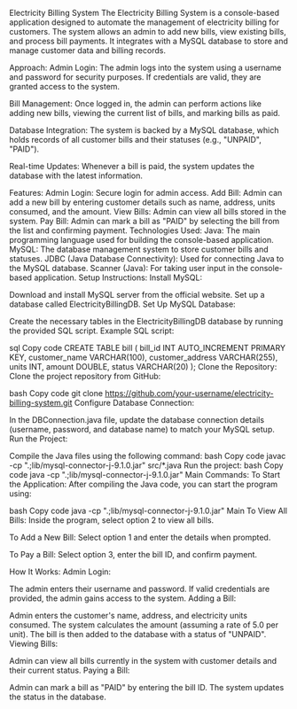 Electricity Billing System
The Electricity Billing System is a console-based application designed to automate the management of electricity billing for customers. The system allows an admin to add new bills, view existing bills, and process bill payments. It integrates with a MySQL database to store and manage customer data and billing records.

Approach:
Admin Login: The admin logs into the system using a username and password for security purposes. If credentials are valid, they are granted access to the system.

Bill Management: Once logged in, the admin can perform actions like adding new bills, viewing the current list of bills, and marking bills as paid.

Database Integration: The system is backed by a MySQL database, which holds records of all customer bills and their statuses (e.g., "UNPAID", "PAID").

Real-time Updates: Whenever a bill is paid, the system updates the database with the latest information.

Features:
Admin Login: Secure login for admin access.
Add Bill: Admin can add a new bill by entering customer details such as name, address, units consumed, and the amount.
View Bills: Admin can view all bills stored in the system.
Pay Bill: Admin can mark a bill as "PAID" by selecting the bill from the list and confirming payment.
Technologies Used:
Java: The main programming language used for building the console-based application.
MySQL: The database management system to store customer bills and statuses.
JDBC (Java Database Connectivity): Used for connecting Java to the MySQL database.
Scanner (Java): For taking user input in the console-based application.
Setup Instructions:
Install MySQL:

Download and install MySQL server from the official website.
Set up a database called ElectricityBillingDB.
Set Up MySQL Database:

Create the necessary tables in the ElectricityBillingDB database by running the provided SQL script.
Example SQL script:

sql
Copy code
CREATE TABLE bill (
    bill_id INT AUTO_INCREMENT PRIMARY KEY,
    customer_name VARCHAR(100),
    customer_address VARCHAR(255),
    units INT,
    amount DOUBLE,
    status VARCHAR(20)
);
Clone the Repository: Clone the project repository from GitHub:

bash
Copy code
git clone https://github.com/your-username/electricity-billing-system.git
Configure Database Connection:

In the DBConnection.java file, update the database connection details (username, password, and database name) to match your MySQL setup.
Run the Project:

Compile the Java files using the following command:
bash
Copy code
javac -cp ".;lib/mysql-connector-j-9.1.0.jar" src/*.java
Run the project:
bash
Copy code
java -cp ".;lib/mysql-connector-j-9.1.0.jar" Main
Commands:
To Start the Application: After compiling the Java code, you can start the program using:

bash
Copy code
java -cp ".;lib/mysql-connector-j-9.1.0.jar" Main
To View All Bills: Inside the program, select option 2 to view all bills.

To Add a New Bill: Select option 1 and enter the details when prompted.

To Pay a Bill: Select option 3, enter the bill ID, and confirm payment.

How It Works:
Admin Login:

The admin enters their username and password.
If valid credentials are provided, the admin gains access to the system.
Adding a Bill:

Admin enters the customer's name, address, and electricity units consumed.
The system calculates the amount (assuming a rate of 5.0 per unit).
The bill is then added to the database with a status of "UNPAID".
Viewing Bills:

Admin can view all bills currently in the system with customer details and their current status.
Paying a Bill:

Admin can mark a bill as "PAID" by entering the bill ID.
The system updates the status in the database.
